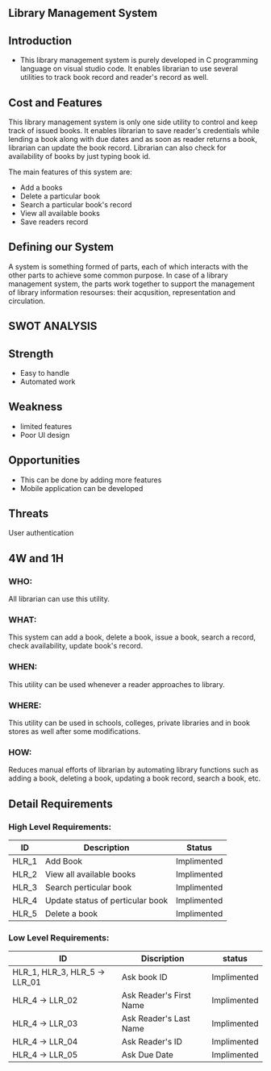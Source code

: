 ## Library Management System

## Introduction

* This library management system is purely developed in C programming language on visual studio code. It enables librarian to use several utilities to track book record and reader's record as well.

## Cost and Features
This library management system is only one side utility to control and keep track of issued books. It enables librarian to save reader's credentials while lending a book along with due dates and as soon as reader returns a book, librarian can update the book record. Librarian can also check for availability of books by just typing book id.

The main features of this system are:
* Add a books
* Delete a particular book
* Search a particular book's record
* View all available books
* Save readers record

## Defining our System

A system is something formed of parts, each of which interacts with the other parts to achieve some common purpose. In case of a library management system, the parts work together to support the management of library information resourses: their acqusition, representation and circulation.

## SWOT ANALYSIS

## Strength
* Easy to handle
* Automated work
## Weakness
* limited features 
* Poor UI design
## Opportunities
* This can be done by adding more features
* Mobile application can be developed
## Threats
User authentication

## 4W and 1H

### WHO:
All librarian can use this utility.

### WHAT:
This system can add a book, delete a book, issue a book, search a record, check availability, update book's record.

### WHEN:
This utility can be used whenever a reader approaches to library.

### WHERE:
This utility can be used in schools, colleges, private libraries and in book stores as well after some modifications.

### HOW:
Reduces manual efforts of librarian by automating library functions such as adding a book, deleting a book, updating a book record, search a book, etc.

## Detail Requirements

### High Level Requirements:

|   ID          | Description              |   Status     |
|---------------|--------------------------|--------------|
| HLR_1         | Add Book                 | Implimented  |
| HLR_2         | View all available books | Implimented  |
| HLR_3         | Search perticular book   | Implimented  |
| HLR_4         | Update status of perticular book | Implimented |
| HLR_5         | Delete a book            | Implimented |

### Low Level Requirements:

| ID                              | Discription  | status                 |
|---------------------------------|---------------|----------------------|
| HLR_1, HLR_3, HLR_5 -> LLR_01   | Ask book ID  | Implimented             |
| HLR_4 -> LLR_02                 | Ask Reader's First Name | Implimented |
| HLR_4 -> LLR_03                 | Ask Reader's Last Name  | Implimented |
| HLR_4 -> LLR_04                 | Ask Reader's ID         | Implimented |
| HLR_4 -> LLR_05                 | Ask Due Date            | Implimented |


